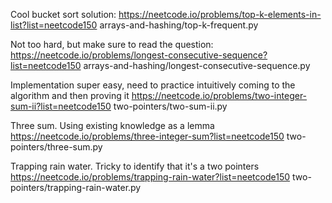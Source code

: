 Cool bucket sort solution:
https://neetcode.io/problems/top-k-elements-in-list?list=neetcode150
arrays-and-hashing/top-k-frequent.py

Not too hard, but make sure to read the question:
https://neetcode.io/problems/longest-consecutive-sequence?list=neetcode150
arrays-and-hashing/longest-consecutive-sequence.py

Implementation super easy, need to practice intuitively coming to the algorithm and then proving it
https://neetcode.io/problems/two-integer-sum-ii?list=neetcode150
two-pointers/two-sum-ii.py

Three sum. Using existing knowledge as a lemma
https://neetcode.io/problems/three-integer-sum?list=neetcode150
two-pointers/three-sum.py

Trapping rain water. Tricky to identify that it's a two pointers
https://neetcode.io/problems/trapping-rain-water?list=neetcode150
two-pointers/trapping-rain-water.py

